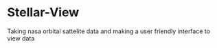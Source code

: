 # Stellar-View
Taking nasa orbital sattelite data and making a user friendly interface to view data
